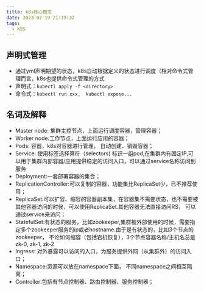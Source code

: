 ```yaml
---
title: k8s核心概念
date: 2023-02-19 21:19:32
tags: 
  - K8S
---
```


## 声明式管理 

- 通过yml声明期望的状态，k8s自动根据定义的状态进行调度（相对命令式管理而言，k8s也提供命令式管理的方式
- 声明式：`kubectl apply -f <directory>`
- 命令式：`kubectl run xxx,  kubectl expose...`
## 名词及解释

- Master node: 集群主控节点，上面运行调度容器，管理容器；
- Worker node:工作节点，上面运行应用的容器；
- Pods: 容器，k8s对容器进行管理， 自动创建、销毁容器； 
- Service: 使用标签选择算符（selectors) 标识一组pod,在集群内有固定IP,可以用于集群内部容器/应用提供稳定的访问入口，可以通过service名称访问到服务
- Deployment:一套部署容器的集合；
- ReplicationController:可以复制的容器，功能集比ReplicaSet少，已不推荐使用；
- ReplicaSet:可以扩容、缩容的容器副本集，在容器集不需要状态，也不需要被其他容器访问的时候，可以使用ReplicaSet.其他容器无法直接访问RS， 可以通过service来访问；
- StatefulSet:有状态的服务，比如zookeeper,集群被外部使用的时候，需要指定多个zookeeper服务的ip或者hostname.由于是有状态的，比如3个节点的zookeeper， 不论如何缩容（包括宕机恢复），3个节点容器名称/主机名总是zk-0, zk-1, zk-2
- Ingress: 对外暴露可以访问的入口，为服务提供外网（从集群外）的访问入口；
- Namespace:资源可以放在namespace下面， 不同namespace之间相互隔离；
- Controller:包括有节点控制器、路由控制器、服务控制器；
